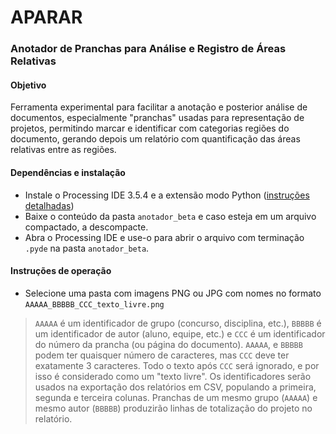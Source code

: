 # APARAR 

### Anotador de Pranchas para Análise e Registro de Áreas Relativas

#### Objetivo
Ferramenta experimental para facilitar a anotação e posterior análise de documentos, especialmente "pranchas" usadas para representação de projetos, permitindo  marcar e identificar com categorias regiões do documento, gerando depois um relatório com quantificação das áreas relativas entre as regiões.

#### Dependências e instalação
 - Instale o Processing IDE 3.5.4 e a extensão modo Python ([instruções detalhadas](https://abav.lugaralgum.com/como-instalar-o-processing-modo-python/))
 - Baixe o conteúdo da pasta `anotador_beta` e caso esteja em um arquivo compactado, a descompacte.
 - Abra o Processing IDE e use-o para abrir o arquivo com terminação `.pyde` na pasta `anotador_beta`.

#### Instruções de operação

- Selecione uma pasta com imagens PNG ou JPG com nomes no formato `AAAAA_BBBBB_CCC_texto_livre.png`
> `AAAAA` é um identificador de grupo (concurso, disciplina, etc.), `BBBBB` é um identificador de autor (aluno, equipe, etc.) e `CCC` é um identificador do número da prancha (ou página do documento).
> `AAAAA`, e `BBBBB` podem ter quaisquer número de caracteres, mas `CCC` deve ter exatamente 3 caracteres. Todo o texto após `CCC` será ignorado, e por isso é considerado como um "texto livre".
> Os identificadores serão usados na exportação dos relatórios em CSV, populando a primeira, segunda e terceira colunas. Pranchas de um mesmo grupo (`AAAAA`) e mesmo autor (`BBBBB`) produzirão linhas de totalização do projeto no relatório.
